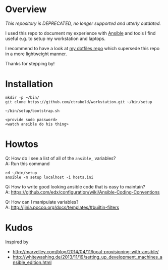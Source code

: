 # Overview

*This repository is DEPRECATED, no longer supported and utterly outdated.*

I used this repo to document my experience with [Ansible](http://www.ansible.com/) and tools I find useful e.g. to setup my workstation and laptops.

I recommend to have a look at [my dotfiles repo](https://github.com/ctrabold/dotfiles) which supersede this repo in a more lightweight manner.

Thanks for stepping by!

# Installation

    mkdir -p ~/bin/
    git clone https://github.com/ctrabold/workstation.git ~/bin/setup

    ~/bin/setup/bootstrap.sh

    <provide sudo password>
    <watch ansible do his thing>


# Howtos

Q: How do I see a list of all of the `ansible_` variables?<br>
A: Run this command

    cd ~/bin/setup
    ansible -m setup localhost -i hosts.ini

Q: How to write good looking ansible code that is easy to maintain?<br>
A: https://github.com/edx/configuration/wiki/Ansible-Coding-Conventions

Q: How can I manipulate variables?<br>
A: http://jinja.pocoo.org/docs/templates/#builtin-filters


# Kudos

Inspired by

- http://marvelley.com/blog/2014/04/11/local-provisioning-with-ansible/
- http://whitewashing.de/2013/11/19/setting_up_development_machines_ansible_edition.html
